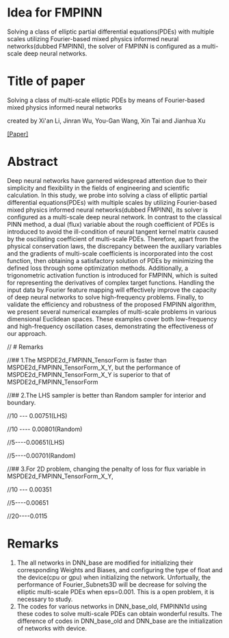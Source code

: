# Idea for FMPINN
Solving a class of elliptic partial differential equations(PDEs) with multiple scales utilizing Fourier-based mixed physics informed neural networks(dubbed FMPINN), the solver of FMPINN is configured as a multi-scale deep neural networks.

# Title of paper
Solving a class of multi-scale elliptic PDEs by means of Fourier-based mixed physics informed neural networks

created by Xi'an Li, Jinran Wu, You-Gan Wang, Xin Tai and Jianhua Xu

[[Paper]](https://arxiv.org/pdf/2306.13385.pdf)

# Abstract

Deep neural networks have garnered widespread attention due to their simplicity and flexibility in the fields of engineering and scientific calculation. In this study, we probe into solving a class of elliptic partial differential equations(PDEs) with multiple scales by utilizing Fourier-based mixed physics informed neural networks(dubbed FMPINN), its solver is configured as a multi-scale deep neural network. In contrast to the classical PINN method, a dual (flux) variable about the rough coefficient of PDEs is introduced to avoid the ill-condition of neural tangent kernel matrix caused by the oscillating coefficient of multi-scale PDEs. Therefore, apart from the physical conservation laws, the discrepancy between the auxiliary variables and the gradients of multi-scale coefficients is incorporated into the cost function, then obtaining a satisfactory solution of PDEs by minimizing the defined loss through some optimization methods. Additionally, a trigonometric activation function is introduced for FMPINN, which is suited for representing the derivatives of complex target functions. Handling the input data by Fourier feature mapping will effectively improve the capacity of deep neural networks to solve high-frequency problems.  Finally, to validate the efficiency and robustness of the proposed FMPINN algorithm, we present several numerical examples of multi-scale problems in various dimensional Euclidean spaces. These examples cover both low-frequency and high-frequency oscillation cases, demonstrating the effectiveness of our approach.

// # Remarks

//## 1.The MSPDE2d_FMPINN_TensorForm is faster than MSPDE2d_FMPINN_TensorForm_X_Y, but the performance of MSPDE2d_FMPINN_TensorForm_X_Y is superior to that of MSPDE2d_FMPINN_TensorForm

//## 2.The LHS sampler is better than Random sampler for interior and boundary.

//10 ---  0.00751(LHS)

//10 ---- 0.00801(Random)

//5----0.00651(LHS)

//5----0.00701(Random)

//## 3.For 2D problem, changing the penalty of loss for flux variable in MSPDE2d_FMPINN_TensorForm_X_Y, 

//10 --- 0.00351

//5----0.00651

//20----0.0115

# Remarks
1. The all networks in DNN_base are modified for initializing their corresponding Weights and Biases, and 
   configuring the type of float and the device(cpu or gpu) when initializing the network. Unfortually, the 
   performance of Fourier_Subnets3D will be decrease for solving the elliptic multi-scale PDEs when eps=0.001.
   This is a open problem, it is necessary to study.
2. The codes for various networks in DNN_base_old, FMPINN1d using these codes to solve multi-scale PDEs can 
   obtain wonderful results. The difference of codes in DNN_base_old and DNN_base are the initialization of 
   networks with device.

